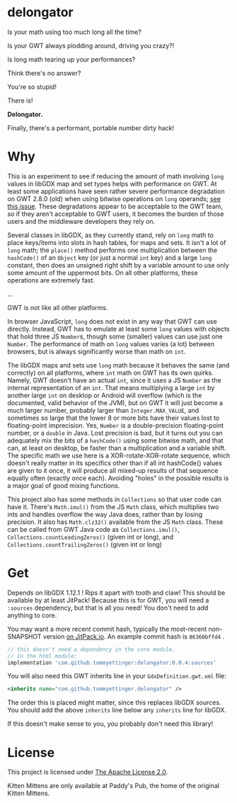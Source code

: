 # delongator

Is your math using too much long all the time?

Is your GWT always plodding around, driving you crazy?!

Is long math tearing up your performances?

Think there's no answer?

You're so stupid!

There is!

**Delongator.**

Finally, there's a performant, portable number dirty hack!

# Why

This is an experiment to see if reducing the amount of math
involving `long` values in libGDX map and set types helps
with performance on GWT. At least some applications have seen
rather severe performance degradation on GWT 2.8.0 (old) when
using bitwise operations on `long` operands;
[see this issue](https://github.com/gwtproject/gwt/issues/9398).
These degradations appear to be acceptable to the GWT team, so
if they aren't acceptable to GWT users, it becomes the burden
of those users and the middleware developers they rely on.

Several classes in libGDX, as they currently stand, rely on
`long` math to place keys/items into slots in hash tables, for
maps and sets. It isn't a lot of `long` math; the `place()`
method performs one multiplication between the `hashCode()` of
an `Object` key (or just a normal `int` key) and a large `long`
constant, then does an unsigned right shift by a variable
amount to use only some amount of the uppermost bits. On all
other platforms, these operations are extremely fast.

...

GWT is not like all other platforms.

In browser JavaScript, `long` does not exist in any way that
GWT can use directly. Instead, GWT has to emulate at least some
`long` values with objects that hold three JS `Number`s, though
some (smaller) values can use just one `Number`. The performance
of math on `long` values varies (a lot) between browsers, but is
always significantly worse than math on `int`.

The libGDX maps and sets use `long` math because it behaves the
same (and correctly) on all platforms, where `int` math on GWT
has its own quirks. Namely, GWT doesn't have an actual `int`,
since it uses a JS `Number` as the internal representation of
an `int`. That means multiplying a large `int` by another large
`int` on desktop or Android will overflow (which is the
documented, valid behavior of the JVM), but on GWT it will just
become a much larger number, probably larger than
`Integer.MAX_VALUE`, and sometimes so large that the lower 8 or
more bits have their values lost to floating-point imprecision.
Yes, `Number` is a double-precision floating-point number, or
a `double` in Java. Lost precision is bad, but it turns out you
can adequately mix the bits of a `hashCode()` using some bitwise
math, and that can, at least on desktop, be faster than a
multiplication and a variable shift. The specific math we use
here is a XOR-rotate-XOR-rotate sequence, which doesn't really
matter in its specifics other than if all int hashCode() values
are given to it once, it will produce all mixed-up results of
that sequence equally often (exactly once each). Avoiding "holes"
in the possible results is a major goal of good mixing functions.

This project also has some methods in `Collections` so that user
code can have it. There's `Math.imul()` from the JS `Math` class,
which multiplies two ints and handles overflow the way Java does,
rather than by losing precision.
It also has `Math.clz32()` available from the JS `Math` class.
These can be called from GWT Java code as `Collections.imul()`,
`Collections.countLeadingZeros()` (given int or long), and
`Collections.countTrailingZeros()` (given int or long)

# Get

Depends on libGDX 1.12.1 ! Rips it apart with tooth and claw!
This should be available by at least JitPack! Because this
is for GWT, you will need a `:sources` dependency, but that is
all you need! You don't need to add anything to core.

You may want a more recent commit hash,
typically the most-recent non-SNAPSHOT version
[on JitPack.io](https://jitpack.io/#tommyettinger/delongator).
An example commit hash is `86360bffd4` .

```groovy
// this doesn't need a dependency in the core module.
// In the html module:
implementation 'com.github.tommyettinger:delongator:0.0.4:sources'
```

You will also need this GWT inherits line in your `GdxDefinition.gwt.xml` file:

```xml
<inherits name="com.github.tommyettinger.delongator" />
```

The order this is placed might matter, since this replaces libGDX sources. You should
add the above `inherits` line below any `inherits` line for libGDX.

If this doesn't make sense to you, you probably don't need this library!

# License

This project is licensed under [The Apache License 2.0](LICENSE).

Kitten Mittens are only available at Paddy's
Pub, the home of the original Kitten Mittens.
